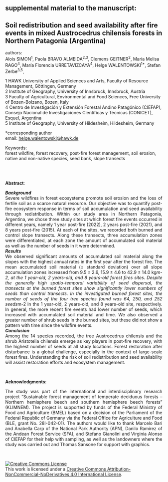 ## supplemental material to the manuscript:

## Soil redistribution and seed availability after fire events in mixed Austrocedrus chilensis forests in Northern Patagonia (Argentina)

authors:   
Alois SIMON<sup>1</sup>, Paola BRAVO ALMEIDA<sup>2,3</sup>, Clemens GEITNER<sup>2</sup>, María Melisa RAGO<sup>4</sup>, María Florencia URRETAVIZCAYA<sup>4</sup>, Helge WALENTOWSKI<sup>1*</sup>, Stefan Zerbe<sup>3,5</sup>, 
<br>

1 HAWK University of Applied Sciences and Arts, Faculty of Resource Management, Göttingen, Germany<br>
2 Institute of Geography, University of Innsbruck, Innsbruck, Austria<br>
3 Faculty of Agricultural, Environmental and Food Sciences, Free University of Bozen-Bolzano, Bozen, Italy<br>
4 Centro de Investigación y Extensión Forestal Andino Patagónico (CIEFAP), Consejo Nacional de Investigaciones Científicas y Técnicas (CONICET), Esquel, Argentina<br>
5 Institute of Geography, University of Hildesheim, Hildesheim, Germany<br>

*corresponding author   
email: helge.walentowski@hawk.de




Keywords:  
forest wildfire, forest recovery, post-fire forest management, soil erosion, native and non-native species, seed bank, slope transects

<br>
<br>

**Abstract**:<p align="justify">
***Background***<br>
Severe wildfires in forest ecosystems promote soil erosion and the loss of fertile soil as a scarce natural resource. Our objective was to quantify post-fire ecosystem response in terms of soil accumulation and seed availability through redistribution. Within our study area in Northern Patagonia, Argentina, we chose three study sites at which forest fire events occurred in different years, namely 1 year post-fire (2022), 2 years post-fire (2021), and 8 years post-fire (2015). At each of the sites, we recorded both burned and control slope transects. Along these transects, three accumulation zones were differentiated, at each zone the amount of accumulated soil material as well as the number of seeds in it were determined.<br> 
***Results***<br>
We observed significant amounts of accumulated soil material along the slopes with the highest annual rates in the first year after the forest fire. The mean accumulated soil material (± standard deviation) over all slope accumulation zones increased from 9.5 ± 2.6, 15.9 ± 4.6 to 42.9 ± 14.0 kg*m-2, at the 1 year-old, 2 years-old, and 8 years-old forest fires sites. Despite the generally high spatio-temporal variability of seed dispersal, the transects at the burned forest sites show significantly lower numbers of seeds than control transects. In the investigated burned forest sites, the number of seeds of the four tree species found was 64, 250, and 252 seeds*m-2 in the 1 year-old, 2 years-old, and 8 years-old site, respectively. In general, the more recent fire events had lower number of seeds, which increased with accumulated soil material and time. We also observed a greater number of shrub seeds in the burned sites, but these did not show a pattern with time since the wildfire events.<br> 
***Conclusion***<br> 
Among the 14 species recorded, the tree Austrocedrus chilensis and the shrub Aristotelia chilensis emerge as key players in post-fire recovery, with the highest number of seeds at all study locations. Forest restoration after disturbance is a global challenge, especially in the context of large-scale forest fires. Understanding the risk of soil redistribution and seed availability will assist restoration efforts and ecosystem management.

<br>

**Acknowledgments**:<p align="justify">
The study was part of the international and interdisciplinary research project “Sustainable forest management of temperate deciduous forests – Northern hemisphere beech and southern hemisphere beech forests” (KLIMNEM). The project is supported by funds of the Federal Ministry of Food and Agriculture (BMEL) based on a decision of the Parliament of the Federal Republic of Germany via the Federal Office for Agriculture and Food (BLE, grant No. 28I-042-01). The authors would like to thank Marcelo Bari and Anabella Carp of the National Park Authority (APN), Danilo Ramirez of the Andean Forest Service (SFA), and Stefano Gianolini and Virginia Alonso of CIEFAP for their help with sampling, as well as the landowners where the study was carried out and Thomas Sansone for support with graphics.
</p>
<br>

<a rel="license" href="http://creativecommons.org/licenses/by-nc-nd/4.0/"><img alt="Creative Commons License" style="border-width:0" src="https://i.creativecommons.org/l/by-nc-nd/4.0/88x31.png" /></a><br />This work is licensed under a <a rel="license" href="http://creativecommons.org/licenses/by-nc-nd/4.0/">Creative Commons Attribution-NonCommercial-NoDerivatives 4.0 International License</a>.
